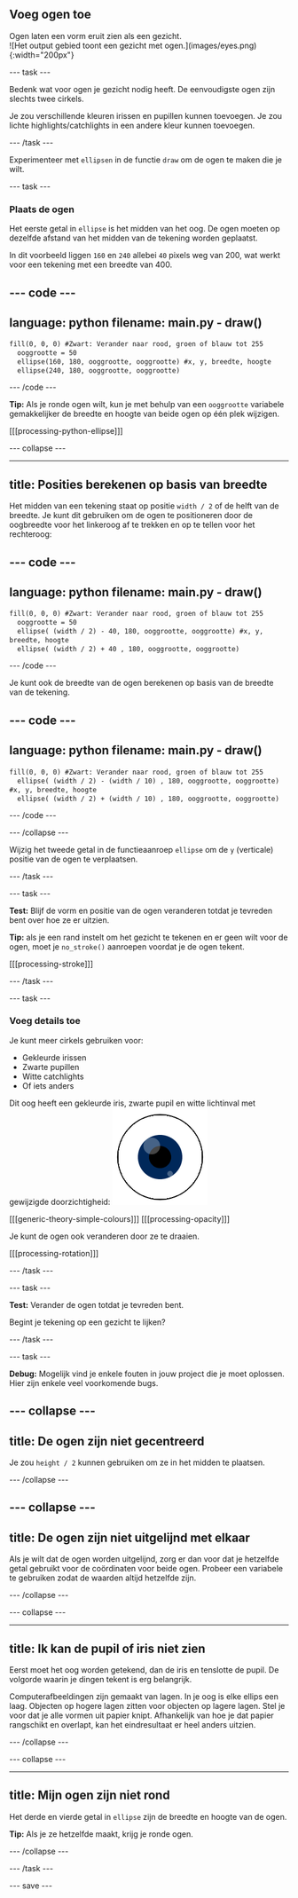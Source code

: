 ## Voeg ogen toe

<div style="display: flex; flex-wrap: wrap">
<div style="flex-basis: 200px; flex-grow: 1; margin-right: 15px;">
Ogen laten een vorm eruit zien als een gezicht.
</div>
<div>
![Het output gebied toont een gezicht met ogen.](images/eyes.png){:width="200px"}
</div>
</div>

--- task ---

Bedenk wat voor ogen je gezicht nodig heeft. De eenvoudigste ogen zijn slechts twee cirkels.

Je zou verschillende kleuren irissen en pupillen kunnen toevoegen. Je zou lichte highlights/catchlights in een andere kleur kunnen toevoegen.

--- /task ---

Experimenteer met `ellipsen` in de functie `draw` om de ogen te maken die je wilt.

--- task ---

### Plaats de ogen

Het eerste getal in `ellipse` is het midden van het oog. De ogen moeten op dezelfde afstand van het midden van de tekening worden geplaatst.

In dit voorbeeld liggen `160` en `240` allebei `40` pixels weg van 200, wat werkt voor een tekening met een breedte van 400.

--- code ---
---
language: python
filename: main.py - draw()
---

    fill(0, 0, 0) #Zwart: Verander naar rood, groen of blauw tot 255
      ooggrootte = 50 
      ellipse(160, 180, ooggrootte, ooggrootte) #x, y, breedte, hoogte 
      ellipse(240, 180, ooggrootte, ooggrootte)

--- /code --- 

**Tip:** Als je ronde ogen wilt, kun je met behulp van een `ooggrootte` variabele gemakkelijker de breedte en hoogte van beide ogen op één plek wijzigen.

[[[processing-python-ellipse]]]

--- collapse ---

---
title: Posities berekenen op basis van breedte
---

Het midden van een tekening staat op positie `width / 2` of de helft van de breedte. Je kunt dit gebruiken om de ogen te positioneren door de oogbreedte voor het linkeroog af te trekken en op te tellen voor het rechteroog:

--- code ---
---
language: python
filename: main.py - draw()
---

    fill(0, 0, 0) #Zwart: Verander naar rood, groen of blauw tot 255
      ooggrootte = 50 
      ellipse( (width / 2) - 40, 180, ooggrootte, ooggrootte) #x, y, breedte, hoogte 
      ellipse( (width / 2) + 40 , 180, ooggrootte, ooggrootte)

--- /code ---

Je kunt ook de breedte van de ogen berekenen op basis van de breedte van de tekening.

--- code ---
---
language: python
filename: main.py - draw()
---

    fill(0, 0, 0) #Zwart: Verander naar rood, groen of blauw tot 255
      ellipse( (width / 2) - (width / 10) , 180, ooggrootte, ooggrootte) #x, y, breedte, hoogte 
      ellipse( (width / 2) + (width / 10) , 180, ooggrootte, ooggrootte)

--- /code ---

--- /collapse ---

Wijzig het tweede getal in de functieaanroep `ellipse` om de `y` (verticale) positie van de ogen te verplaatsen.

--- /task ---

--- task ---

**Test:** Blijf de vorm en positie van de ogen veranderen totdat je tevreden bent over hoe ze er uitzien.

**Tip:** als je een rand instelt om het gezicht te tekenen en er geen wilt voor de ogen, moet je `no_stroke()` aanroepen voordat je de ogen tekent.

[[[processing-stroke]]]

--- /task ---

--- task ---

### Voeg details toe

Je kunt meer cirkels gebruiken voor:
+ Gekleurde irissen
+ Zwarte pupillen
+ Witte catchlights
+ Of iets anders

Dit oog heeft een gekleurde iris, zwarte pupil en witte lichtinval met gewijzigde doorzichtigheid: ![Het uitvoergebied toont een oog met lichtinval in de pupil en iris.](images/catchlights.png)

[[[generic-theory-simple-colours]]] 
[[[processing-opacity]]]

Je kunt de ogen ook veranderen door ze te draaien.

[[[processing-rotation]]]

--- /task ---

--- task ---

**Test:** Verander de ogen totdat je tevreden bent.

Begint je tekening op een gezicht te lijken?

--- /task ---

--- task ---

**Debug:** Mogelijk vind je enkele fouten in jouw project die je moet oplossen. Hier zijn enkele veel voorkomende bugs.

--- collapse ---
---
title: De ogen zijn niet gecentreerd
---

Je zou `height / 2` kunnen gebruiken om ze in het midden te plaatsen.

--- /collapse ---

--- collapse ---
---
title: De ogen zijn niet uitgelijnd met elkaar
---

Als je wilt dat de ogen worden uitgelijnd, zorg er dan voor dat je hetzelfde getal gebruikt voor de coördinaten voor beide ogen. Probeer een variabele te gebruiken zodat de waarden altijd hetzelfde zijn.

--- /collapse ---

--- collapse ---

---
title: Ik kan de pupil of iris niet zien
---

Eerst moet het oog worden getekend, dan de iris en tenslotte de pupil. De volgorde waarin je dingen tekent is erg belangrijk.

Computerafbeeldingen zijn gemaakt van lagen. In je oog is elke ellips een laag. Objecten op hogere lagen zitten voor objecten op lagere lagen. Stel je voor dat je alle vormen uit papier knipt. Afhankelijk van hoe je dat papier rangschikt en overlapt, kan het eindresultaat er heel anders uitzien.

--- /collapse ---

--- collapse ---

---
title: Mijn ogen zijn niet rond
---

Het derde en vierde getal in `ellipse` zijn de breedte en hoogte van de ogen.

**Tip:** Als je ze hetzelfde maakt, krijg je ronde ogen.

--- /collapse ---


--- /task ---

--- save ---
